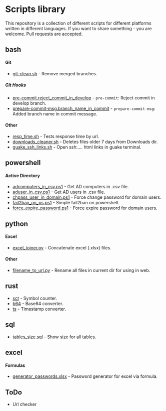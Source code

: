 # Scripts library

This repository is a collection of different scripts for different platforms written in different languages. If you want to share something - you are welcome. Pull requests are accepted.

## bash

#### Git

- [git-clean.sh](/bash/git/git-clean.sh) - Remove merged branches.

##### Git Hooks

- [pre-commit.reject_commit_in_develop](/bash/git/hooks/pre-commit.reject_commit_in_develop) - `pre-commit`: Reject commit in develop branch.
- [prepare-commit-msg.branch_name_in_commit](/bash/git/hooks/prepare-commit-msg.branch_name_in_commit) - `prepare-commit-msg`: Added branch name in commit message.

#### Other

- [resp_time.sh](/bash/resp_time.sh) - Tests response time by url.
- [downloads_cleaner.sh](/bash/downloads_cleaner.sh) - Deletes files older 7 days from Downloads dir.
- [guake_ssh_links.sh](/bash/guake_ssh_links.sh) - Open ssh:.... html links in guake terminal.

## powershell

#### Active Directory

- [adcomputers_in_csv.ps1](/powershell/adcomputers_in_csv.ps1) - Get AD computers in .csv file.
- [aduser_in_csv.ps1](/powershell/aduser_in_csv.ps1) - Get AD users in .csv file.
- [chpass_user_in_domain.ps1](/powershell/chpass_user_in_domain.ps1) - Force change password for domain users.
- [fail2ban_on_ps.ps1](/powershell/fail2ban_on_ps.ps1) - Simple fail2ban on powershell.
- [force_expire_password.ps1](/powershell/force_expire_password.ps1) - Force expire password for domain users.

## python

#### Excel

- [excel_joiner.py](/python/excel_joiner.py) - Concatenate excel (.xlsx) files.

#### Other

- [filename_to_url.py](/python/filename_to_url.py) - Rename all files in current dir for using in web.

## rust

- [sct](/rust/sct) - Symbol counter. 
- [b64](/rust/b64) - Base64 converter. 
- [ts](/rust/b64) - Timestamp converter. 

## sql

- [tables_size.sql](/sql/tables_size.sql) - Show size for all tables.

## excel

#### Formulas

- [generator_passwords.xlsx](/excel/generator_passwords.xlsx) - Password generator for excel via formula.

## ToDo

- Url checker
